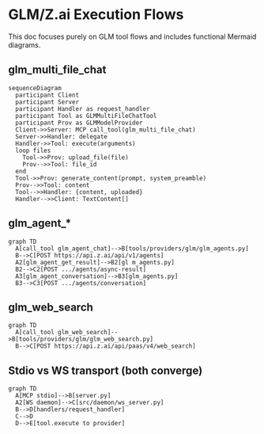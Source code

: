 # GLM/Z.ai Execution Flows

This doc focuses purely on GLM tool flows and includes functional Mermaid diagrams.

## glm_multi_file_chat
```mermaid
sequenceDiagram
  participant Client
  participant Server
  participant Handler as request_handler
  participant Tool as GLMMultiFileChatTool
  participant Prov as GLMModelProvider
  Client->>Server: MCP call_tool(glm_multi_file_chat)
  Server->>Handler: delegate
  Handler->>Tool: execute(arguments)
  loop files
    Tool->>Prov: upload_file(file)
    Prov-->>Tool: file_id
  end
  Tool->>Prov: generate_content(prompt, system_preamble)
  Prov-->>Tool: content
  Tool-->>Handler: {content, uploaded}
  Handler-->>Client: TextContent[]
```

## glm_agent_*
```mermaid
graph TD
  A[call_tool glm_agent_chat]-->B[tools/providers/glm/glm_agents.py]
  B-->C[POST https://api.z.ai/api/v1/agents]
  A2[glm_agent_get_result]-->B2[gl m_agents.py]
  B2-->C2[POST .../agents/async-result]
  A3[glm_agent_conversation]-->B3[glm_agents.py]
  B3-->C3[POST .../agents/conversation]
```

## glm_web_search
```mermaid
graph TD
  A[call_tool glm_web_search]-->B[tools/providers/glm/glm_web_search.py]
  B-->C[POST https://api.z.ai/api/paas/v4/web_search]
```

## Stdio vs WS transport (both converge)
```mermaid
graph TD
  A[MCP stdio]-->B[server.py]
  A2[WS daemon]-->C[src/daemon/ws_server.py]
  B-->D[handlers/request_handler]
  C-->D
  D-->E[tool.execute to provider]
```


